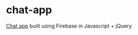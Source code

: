 # chat-app
[Chat app](https://chatuh-appuh.firebaseapp.com/) built using Firebase in Javascript + jQuery

